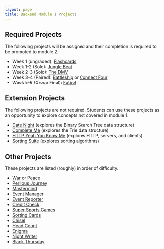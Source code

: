 ```yaml
---
layout: page
title: Backend Module 1 Projects
---
```


## Required Projects

The following projects will be assigned and their completion is required to be promoted to module 2.

* Week 1 (ungraded): [Flashcards](./flashcards)
* Week 1-2 (Solo): [Jungle Beat](./jungle_beat)
* Week 2-3 (Solo): [The DMV](./dmv)
* Week 3-4 (Paired): [Battleship](./battleship) or [Connect Four](./connect_four)
* Week 5-6 (Group Final): [Futbol](./futbol_pd)

## Extension Projects

The following projects are not required. Students can use these projects as an opportunity to explore concepts not covered in module 1.

* [Date Night](./date_night) (explores the Binary Search Tree data structure)
* [Complete Me](./complete_me) (explores the Trie data structure)
* [HTTP Yeah You Know Me](./http_yeah_you_know_me) (explores HTTP, servers, and clients)
* [Sorting Suite](./sorting_suite) (explores sorting algorithms)

## Other Projects

These projects are listed (roughly) in order of difficulty.

* [War or Peace](./war_or_peace)
* [Perilous Journey](./perilous_journey)
* [Mastermind](./mastermind)
* [Event Manager](./eventmanager)
* [Event Reporter](./event_reporter)
* [Credit Check](./credit_check)
* [Super Sports Games](./super_sports_games)
* [Sorting Cards](./sorting_cards)
* [Chisel](./chisel)
* [Head Count](./headcount)
* [Enigma](./enigma)
* [Night Writer](./night_writer)
* [Black Thursday](./black_thursday)

<!--
Projects in Use:
  * [Flashcards](./flashcards)
  * [Jungle Beat](./jungle_beat)
  * [Connect Four](./connect_four)
  * [Battleship](./battleship)
  * [Futbol](./futbol) - technical version
-->
